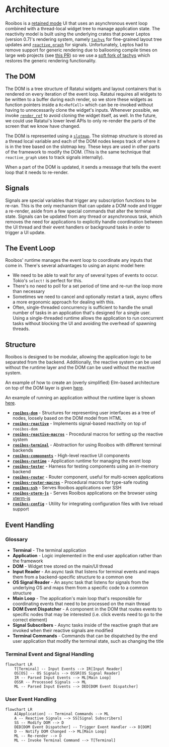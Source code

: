 # Architecture

Rooibos is a [retained mode](https://en.wikipedia.org/wiki/Retained_mode) UI
that uses an asynchronous event loop combined with a thread-local widget tree to
manage application state. The reactivity model is built using the underlying
crates that power Leptos (version 0.7)'s rendering system, namely
[`tachys`](https://docs.rs/tachys/latest/tachys/) for fine-grained layout tree
updates and
[`reactive_graph`](https://docs.rs/reactive_graph/latest/reactive_graph/) for
signals. Unfortunately, Leptos had to remove support for generic rendering due
to ballooning compile times on large web projects (see
[this PR](https://github.com/leptos-rs/leptos/pull/3015)) so we use a
[soft fork of tachys](https://github.com/aschey/leptos/tree/main/tachys) which
restores the generic rendering functionality.

## The DOM

The DOM is a tree structure of Ratatui widgets and layout containers that is
rendered on every iteration of the event loop. Ratatui requires all widgets to
be written to a buffer during each render, so we store these widgets as function
pointers inside a `Rc<RefCell>` which can be re-invoked without having to
unnecessarily clone the widget's inputs. Whenever possible, we invoke
[`render_ref`](https://docs.rs/ratatui/latest/ratatui/widgets/trait.WidgetRef.html#tymethod.render_ref)
to avoid cloning the widget itself, as well. In the future, we could use
Ratatui's lower level APIs to only re-render the parts of the screen that we
know have changed.

The DOM is represented using a
[`slotmap`](https://docs.rs/slotmap/latest/slotmap/). The slotmap structure is
stored as a thread local variable and each of the DOM nodes keeps track of where
it is in the tree based on the slotmap key. These keys are used in other parts
of the framework to modify the DOM. (This is the same technique that
`reactive_graph` uses to track signals internally).

When a part of the DOM is updated, it sends a message that tells the event loop
that it needs to re-render.

## Signals

Signals are special variables that trigger any subscription functions to be
re-ran. This is the only mechanism that can update a DOM node and trigger a
re-render, aside from a few special commands that alter the terminal state.
Signals can be updated from any thread or asynchronous task, which removes the
need for applications to explicitly handle coordination between the UI thread
and their event handlers or background tasks in order to trigger a UI update.

## The Event Loop

Rooibos' runtime manages the event loop to coordinate any inputs that come in.
There's several advantages to using an async model here:

- We need to be able to wait for any of several types of events to occur.
  Tokio's `select!` is perfect for this.
- There's no need to poll for a set period of time and re-run the loop more than
  necessary
- Sometimes we need to cancel and optionally restart a task, async offers a more
  ergonomic approach for dealing with this.
- Often, single-threaded concurrency is sufficient to handle the small number of
  tasks in an application that's designed for a single user. Using a
  single-threaded runtime allows the application to run concurrent tasks without
  blocking the UI and avoiding the overhead of spawning threads.

## Structure

Rooibos is designed to be modular, allowing the application logic to be
separated from the backend. Additionally, the reactive system can be used
without the runtime layer and the DOM can be used without the reactive system.

An example of how to create an (overly simplified) Elm-based architecture on top
of the DOM layer is given [here](./crates/rooibos-dom/examples/elm.rs).

An example of running an application without the runtime layer is shown
[here](./examples/examples/no_runtime.rs).

- [**`rooibos-dom`**](./crates/rooibos-dom) - Structures for representing user
  interfaces as a tree of nodes, loosely based on the DOM model from HTML
- [**`rooibos-reactive`**](./crates/rooibos-reactive) - Implements signal-based
  reactivity on top of `rooibos-dom`
- [**`rooibos-reactive-macros`**](./crates/rooibos-reactive-macros) - Procedural
  macros for setting up the reactive system
- [**`rooibos-terminal`**](./crates/rooibos-terminal) - Abstraction for using
  Rooibos with different terminal backends
- [**`rooibos-components`**](./crates/rooibos-components) - High-level reactive
  UI components
- [**`rooibos-runtime`**](./crates/rooibos-runtime) - Application runtime for
  managing the event loop
- [**`rooibos-tester`**](./crates/rooibos-tester) - Harness for testing
  components using an in-memory backend
- [**`rooibos-router`**](./crates/rooibos-router) - Router component, useful for
  multi-screen applications
- [**`rooibos-router-macros`**](./crates/rooibos-router-macros) - Procedural
  macros for type-safe routing
- [**`rooibos-ssh`**](./crates/rooibos-ssh) - Serves Rooibos applications over
  SSH
- [**`rooibos-xterm-js`**](./crates/rooibos-xterm-js) - Serves Rooibos
  applications on the browser using [xterm-js](https://xtermjs.org/)
- [**`rooibos-config`**](./crates/rooibos-config) - Utility for integrating
  configuration files with live reload support

## Event Handling

### Glossary

- **Terminal** - The terminal application
- **Application** - Logic implemented in the end user application rather than
  the framework
- **DOM** - Widget tree stored on the main/UI thread
- **Input Reader** - An async task that listens for terminal events and maps
  them from a backend-specific structure to a common one
- **OS Signal Reader** - An async task that listens for signals from the
  underlying OS and maps them from a specific code to a common structure
- **Main Loop** - The application's main loop that's responsible for
  coordinating events that need to be processed on the main thread
- **DOM Event Dispatcher** - A component in the DOM that routes events to
  specific nodes that may be interested (i.e. click events need to go to the
  correct element)
- **Signal Subscribers** - Async tasks inside of the reactive graph that are
  invoked when their reactive signals are modified
- **Terminal Commands** - Commands that can be dispatched by the end user
  application that modify the terminal state, such as changing the title

### Terminal Event and Signal Handling

```mermaid
flowchart LR
    T[Terminal] -- Input Events --> IR[Input Reader]
    OS[OS] -- OS Signals --> OSSR[OS Signal Reader]
    IR -- Parsed Input Events --> ML[Main Loop]
    OSSR -- Processed Signals --> ML
    ML -- Parsed Input Events --> DED[DOM Event Dispatcher]
```

### User Event Handling

```mermaid
flowchart LR
    A[Application] -- Terminal Commands --> ML
    A -- Reactive Signals --> SS[Signal Subscribers]
    SS -- Modify DOM --> D
    DED[DOM Event Dispatcher] -- Trigger Event Handler --> D[DOM]
    D -- Notify DOM Changed --> ML[Main Loop]
    ML -- Re-render --> D
    ML -- Invoke Terminal Command --> T[Terminal]
```
